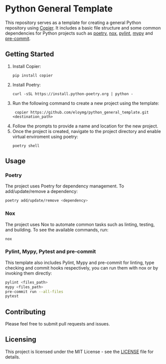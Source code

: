 # Python General Template

This repository serves as a template for creating a general Python repository using [Copier](https://github.com/clab/copier). It includes a basic file structure and some common dependencies for Python projects such as [poetry](https://python-poetry.org/), [nox](https://nox.thea.codes/), [pylint](https://www.pylint.org/), [mypy](http://mypy-lang.org/) and [pre-commit](https://pre-commit.com/).

## Getting Started

1. Install Copier: 
   ```
   pip install copier
   ```
2. Install Poetry: 
   ```
   curl -sSL https://install.python-poetry.org | python -
   ```
3. Run the following command to create a new project using the template: 
   ```
    copier https://github.com/eloymg/python_general_template.git <destination_path>
   ```
4. Follow the prompts to provide a name and location for the new project.
5. Once the project is created, navigate to the project directory and enable virtual enviroment using poetry: 
    ```
    poetry shell
    ```

## Usage

### Poetry

The project uses Poetry for dependency management. To add/update/remove a dependency:
```sh
poetry add/update/remove <dependency>
```

### Nox

The project uses Nox to automate common tasks such as linting, testing, and building. To see the available commands, run:
```sh
nox
```

### Pylint, Mypy, Pytest and pre-commit

This template also includes Pylint, Mypy and pre-commit for linting, type checking and commit hooks respectively, you can run them with nox or by invoking them directly:
```sh
pylint <files_path>
mypy <files_path>
pre-commit run --all-files
pytest
```

## Contributing

Please feel free to submit pull requests and issues. 

## Licensing

This project is licensed under the MIT License - see the [LICENSE](LICENSE) file for details.
